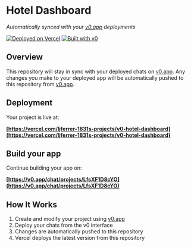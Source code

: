 # Hotel Dashboard

*Automatically synced with your [v0.app](https://v0.app) deployments*

[![Deployed on Vercel](https://img.shields.io/badge/Deployed%20on-Vercel-black?style=for-the-badge&logo=vercel)](https://vercel.com/ljferrer-1831s-projects/v0-hotel-dashboard)
[![Built with v0](https://img.shields.io/badge/Built%20with-v0.app-black?style=for-the-badge)](https://v0.app/chat/projects/LfsXF1D8cYO)

## Overview

This repository will stay in sync with your deployed chats on [v0.app](https://v0.app).
Any changes you make to your deployed app will be automatically pushed to this repository from [v0.app](https://v0.app).

## Deployment

Your project is live at:

**[https://vercel.com/ljferrer-1831s-projects/v0-hotel-dashboard](https://vercel.com/ljferrer-1831s-projects/v0-hotel-dashboard)**

## Build your app

Continue building your app on:

**[https://v0.app/chat/projects/LfsXF1D8cYO](https://v0.app/chat/projects/LfsXF1D8cYO)**

## How It Works

1. Create and modify your project using [v0.app](https://v0.app)
2. Deploy your chats from the v0 interface
3. Changes are automatically pushed to this repository
4. Vercel deploys the latest version from this repository